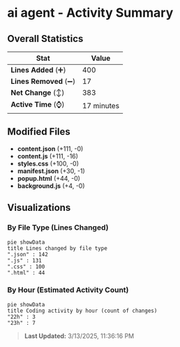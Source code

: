 # ai agent - Activity Summary 

## Overall Statistics

| Stat                   | Value                                                             |
| ---------------------- | ----------------------------------------------------------------- |
| **Lines Added** (➕)   | 400                                          |
| **Lines Removed** (➖) | 17                                        |
| **Net Change** (↕)    | 383                |
| **Active Time** (⌚)   | 17 minutes |


## Modified Files
- **content.json** (+111, -0)
- **content.js** (+111, -16)
- **styles.css** (+100, -0)
- **manifest.json** (+30, -1)
- **popup.html** (+44, -0)
- **background.js** (+4, -0)

## Visualizations

### By File Type (Lines Changed)

```mermaid
pie showData
title Lines changed by file type
".json" : 142
".js" : 131
".css" : 100
".html" : 44
```

### By Hour (Estimated Activity Count)

```mermaid
pie showData
title Coding activity by hour (count of changes)
"22h" : 3
"23h" : 7
```


> **Last Updated:** 3/13/2025, 11:36:16 PM